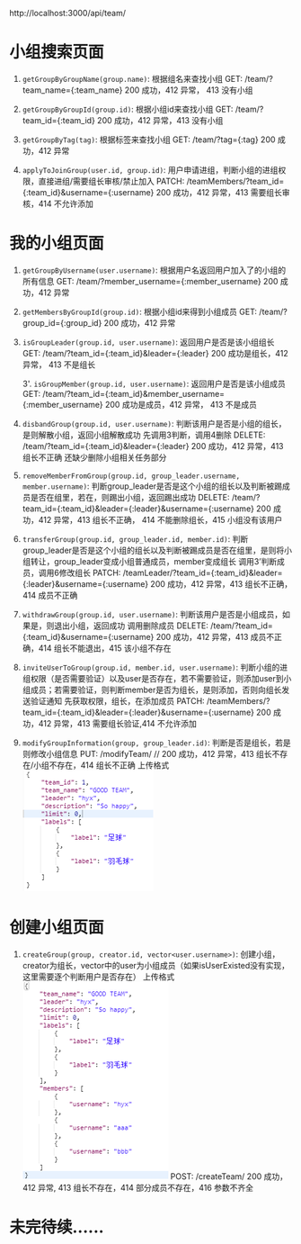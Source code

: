 http://localhost:3000/api/team/

# 小组搜索页面

1. ```getGroupByGroupName(group.name)```: 根据组名来查找小组 
    GET: /team/?team_name={:team_name}
    200 成功，412 异常， 413 没有小组


2. ```getGroupByGroupId(group.id)```: 根据小组id来查找小组 
     GET: /team/?team_id={:team_id}
     200 成功，412 异常，413 没有小组

3. ```getGroupByTag(tag)```: 根据标签来查找小组
     GET: /team/?tag={:tag}
     200 成功，412 异常

4. ```applyToJoinGroup(user.id, group.id)```: 用户申请进组，判断小组的进组权限，直接进组/需要组长审核/禁止加入
     PATCH: /teamMembers/?team_id={:team_id}&username={:username}
     200 成功，412 异常，413 需要组长审核，414 不允许添加

# 我的小组页面
1. ```getGroupByUsername(user.username)```: 根据用户名返回用户加入了的小组的所有信息 
    GET: /team/?member_username={:member_username}
    200 成功，412 异常
2. ```getMembersByGroupId(group.id)```: 根据小组id来得到小组成员 
    GET: /team/?group_id={:group_id}
    200 成功，412 异常
3. ```isGroupLeader(group.id, user.username)```: 返回用户是否是该小组组长  
    GET: /team/?team_id={:team_id}&leader={:leader}
    200 成功是组长，412 异常， 413 不是组长

    3'.    ```isGroupMember(group.id, user.username)```: 返回用户是否是该小组成员 
    GET: /team/?team_id={:team_id}&member_username={:member_username}
    200 成功是成员，412 异常， 413 不是成员
4. ```disbandGroup(group.id, user.username)```: 判断该用户是否是小组的组长，是则解散小组，返回小组解散成功    先调用3判断，调用4删除
   DELETE: /team/?team_id={:team_id}&leader={:leader}
    200 成功，412 异常，413 组长不正确
    还缺少删除小组相关任务部分
5. ```removeMemberFromGroup(group.id, group_leader.username, member.username)```: 判断group_leader是否是这个小组的组长以及判断被踢成员是否在组里，若在，则踢出小组，返回踢出成功 
    DELETE: /team/?team_id={:team_id}&leader={:leader}&username={:username}
    200 成功，412 异常，413 组长不正确， 414 不能删除组长，415 小组没有该用户
6. ```transferGroup(group.id, group_leader.id, member.id)```: 判断group_leader是否是这个小组的组长以及判断被踢成员是否在组里，是则将小组转让，group_leader变成小组普通成员，member变成组长      调用3’判断成员，调用6修改组长 
    PATCH: /teamLeader/?team_id={:team_id}&leader={:leader}&username={:username}
    200 成功，412 异常，413 组长不正确，414 成员不正确
7. ```withdrawGroup(group.id, user.username)```: 判断该用户是否是小组成员，如果是，则退出小组，返回成功     调用删除成员 
    DELETE: /team/?team_id={:team_id}&username={:username}
    200 成功，412 异常，413 成员不正确，414 组长不能退出，415 该小组不存在
8. ```inviteUserToGroup(group.id, member.id, user.username)```: 判断小组的进组权限（是否需要验证）以及user是否存在，若不需要验证，则添加user到小组成员；若需要验证，则判断member是否为组长，是则添加，否则向组长发送验证通知      先获取权限，组长，在添加成员 
    PATCH: /teamMembers/?team_id={:team_id}&leader={:leader}&username={:username}
    200 成功，412 异常，413 需要组长验证,414 不允许添加
9. ```modifyGroupInformation(group, group_leader.id)```: 判断是否是组长，若是则修改小组信息
PUT: /modifyTeam/
// 200 成功，412 异常，413 组长不存在/小组不存在，414 组长不正确
上传格式
![modifyTeam](./image/modifyTeam.jpg)

# 创建小组页面
1. ```createGroup(group, creator.id, vector<user.username>)```: 创建小组，creator为组长，vector中的user为小组成员（如果isUserExisted没有实现，这里需要逐个判断用户是否存在）
上传格式
![createTeam](./image/createTeam.jpg)
POST: /createTeam/ 
200 成功，412 异常, 413 组长不存在，414 部分成员不存在，416 参数不齐全


# 未完待续......